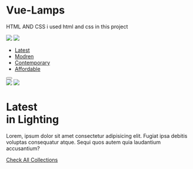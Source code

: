 # Vue-Lamps
HTML AND CSS
i used html and css in this project 


<!DOCTYPE html>
<html lang="en">
<head>
    <meta charset="UTF-8">
    <meta name="viewport" content="width=device-width, initial-scale=1.0">
    <title>website_1</title>
    <link rel="stylesheet" href="style.css">

</head>
<body>
    <div class="hero">
        <nav>
            <img src="images/menu.png" class="menu-img">
            <img src="images/logo.png" class="logo">
            <ul>
                <li><a href="">Latest</a></li>
                <li><a href="">Modren</a></li>
                <li><a href="">Contemporary</a></li>
                <li><a href="">Affordable</a></li>
            </ul>
            <button type="button"><span></span></button>
        </nav>
        <div class="lamp-container">
            <img src="images/lamp.png" class="lamp">
            <img src="images/light.png" class="light">
        </div>
        <div class="text-container">
            <h1>Latest <br> in Lighting</h1>
            <p>Lorem, ipsum dolor sit amet consectetur adipisicing elit.
                 Fugiat ipsa debitis voluptas consequatur atque.
                 Sequi quos autem quia laudantium accusantium?
                 </p>
                 <a href="">Check All Collections</a>
        </div>
    </div>
</body>
</html>
